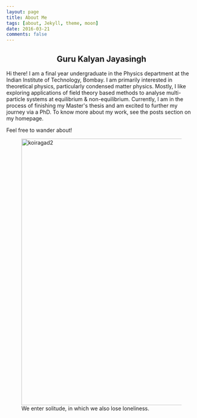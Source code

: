 ```yaml
---
layout: page
title: About Me
tags: [about, Jekyll, theme, moon]
date: 2016-03-21
comments: false
---
```

  <!-- <a href="http://taylantatli.github.io/Moon"><b>Moon</b></a>  -->
## <center>  Guru Kalyan Jayasingh </center>
Hi there!
I am a final year undergraduate in the Physics department at the Indian Institute of Technology, Bombay.
I am primarily interested in theoretical physics, particularly condensed matter physics. Mostly, I like
exploring
applications of field theory based methods to analyse multi-particle systems at equilibrium & non-equilibrium.
Currently, I am in the process of finishing my Master's thesis and am excited to further my journey via a PhD.
To know more about my work, see the posts section on my homepage.
 <!-- That said, I also like abstract mathematics and have some
fondness for biology as well. Previously I've mostly explored general relativity and differential geometry.
Currently, i am most fascinated by Quantum Field Theories (if you haven't heard of it, do give my post a read)
and hopefully I won't have further phase transitions of my interest in the near future ;) -->


<!-- I've been fortunate to spend some time in <a href="https://www.tifr.res.in"><b>Tata Institute of Fundamental Research(Mumbai)</b></a> and at the <a href="https://www.niser.ac.in"><b>National Institute of Science Education and Research (Bhubaneswar) </b></a> . Apart from the work that i did there, I grew a sense what working as a professional requires and I plan to become one someday (not too far though). -->

<!-- I also manage a hobby club, the <a href="http://mnp-club.github.io"><b>Maths and Physics Club</b></a>, aimed to spread the enthusiasm for basic sciences among the public. -->

Feel free to wander about!

<figure>
	<a data-flickr-embed="true" href="https://www.flickr.com/photos/186166047@N05/49276003318/in/dateposted-public/" title="koiragad2"><img src="https://live.staticflickr.com/65535/49276003318_cdf7467899_c.jpg" width="800" height="705" alt="koiragad2"></a>
	 <figcaption>We enter solitude, in which we also lose loneliness.</figcaption>
</figure>



<!-- See a [live version of Moon](http://taylantatli.github.io/Moon) hosted on GitHub.

<!-- https://cloud.githubusercontent.com/assets/754514/14509716/61ac6c8e-01d6-11e6-879f-8308883de790.png -->

<!-- [Curriculum Vitae](https://github.com/Guruzeta/sun){: .btn} -->
